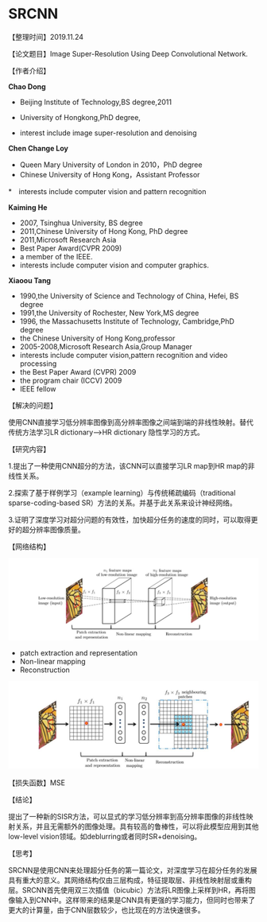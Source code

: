 # SRCNN

【整理时间】2019.11.24

【论文题目】Image Super-Resolution Using Deep Convolutional Network.

【作者介绍】

**Chao Dong** 

* Beijing Institute of Technology,BS degree,2011

* University of Hongkong,PhD degree,

* interest include image super-resolution and denoising

**Chen Change Loy** 

* Queen Mary University of London in 2010，PhD degree
* Chinese University of Hong Kong，Assistant Professor

*　interests include computer vision and pattern recognition

**Kaiming He** 

* 2007, Tsinghua University, BS degree
* 2011,Chinese University of Hong Kong, PhD degree
* 2011,Microsoft Research Asia
* Best Paper Award(CVPR 2009)
* a member of the IEEE.
* interests include computer vision and computer graphics.

**Xiaoou Tang** 

* 1990,the University of Science and Technology of China, Hefei, BS degree
* 1991,the University of Rochester, New York,MS degree
* 1996, the Massachusetts Institute of Technology, Cambridge,PhD degree
* the Chinese University of Hong Kong,professor
* 2005-2008,Microsoft Research Asia,Group Manager
* interests include computer vision,pattern recognition and video processing
* the Best Paper Award (CVPR) 2009
* the program chair (ICCV) 2009
* IEEE fellow

【解决的问题】

使用CNN直接学习低分辨率图像到高分辨率图像之间端到端的非线性映射。替代传统方法学习LR dictionary—>HR dictionary 隐性学习的方式。

【研究内容】

1.提出了一种使用CNN超分的方法，该CNN可以直接学习LR map到HR map的非线性关系。

2.探索了基于样例学习（example learning）与传统稀疏编码（traditional sparse-coding-based SR）方法的关系。并基于此关系来设计神经网络。

3.证明了深度学习对超分问题的有效性，加快超分任务的速度的同时，可以取得更好的超分辨率图像质量。

【网络结构】

![network](pic/SRCNN/network.JPG)

* patch extraction and representation
* Non-linear mapping
* Reconstruction

![An illustration of sparse-coding-based methods in the view of a convolutional neural network](pic/SRCNN/sparse-coding-based.JPG)

【损失函数】MSE

【结论】

提出了一种新的SISR方法，可以显式的学习低分辨率到高分辨率图像的非线性映射关系，并且无需额外的图像处理。具有较高的鲁棒性，可以将此模型应用到其他low-level vision领域。如deblurring或者同时SR+denoising。 

【思考】

SRCNN是使用CNN来处理超分任务的第一篇论文，对深度学习在超分任务的发展具有重大的意义。其网络结构仅由三层构成，特征提取层、非线性映射层或重构层。SRCNN首先使用双三次插值（bicubic）方法将LR图像上采样到HR，再将图像输入到CNN中。这样带来的结果是CNN具有更强的学习能力，但同时也带来了更大的计算量，由于CNN层数较少，也比现在的方法快速很多。
